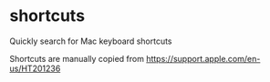 # shortcuts

Quickly search for Mac keyboard shortcuts

Shortcuts are manually copied from https://support.apple.com/en-us/HT201236